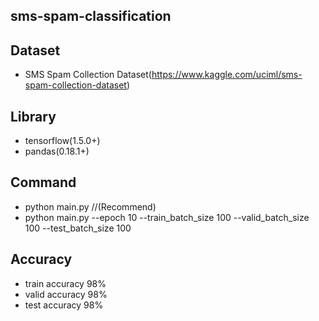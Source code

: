 ## sms-spam-classification
## Dataset
* SMS Spam Collection Dataset(https://www.kaggle.com/uciml/sms-spam-collection-dataset)

## Library
* tensorflow(1.5.0+) 
* pandas(0.18.1+)

## Command
* python main.py                                              //(Recommend)
* python main.py --epoch 10 --train_batch_size 100 --valid_batch_size 100 --test_batch_size 100

## Accuracy
* train accuracy 98%
* valid accuracy 98%
* test accuracy 98%
